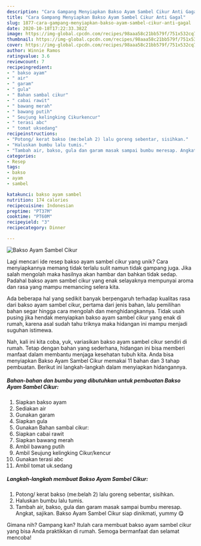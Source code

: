 ```yaml
---
description: "Cara Gampang Menyiapkan Bakso Ayam Sambel Cikur Anti Gagal"
title: "Cara Gampang Menyiapkan Bakso Ayam Sambel Cikur Anti Gagal"
slug: 1877-cara-gampang-menyiapkan-bakso-ayam-sambel-cikur-anti-gagal
date: 2020-10-18T17:22:33.382Z
image: https://img-global.cpcdn.com/recipes/98aaa58c21bb579f/751x532cq70/bakso-ayam-sambel-cikur-foto-resep-utama.jpg
thumbnail: https://img-global.cpcdn.com/recipes/98aaa58c21bb579f/751x532cq70/bakso-ayam-sambel-cikur-foto-resep-utama.jpg
cover: https://img-global.cpcdn.com/recipes/98aaa58c21bb579f/751x532cq70/bakso-ayam-sambel-cikur-foto-resep-utama.jpg
author: Winnie Ramos
ratingvalue: 3.6
reviewcount: 7
recipeingredient:
- " bakso ayam"
- " air"
- " garam"
- " gula"
- " Bahan sambal cikur"
- " cabai rawit"
- " bawang merah"
- " bawang putih"
- " Seujung kelingking Cikurkencur"
- " terasi abc"
- " tomat uksedang"
recipeinstructions:
- "Potong/ kerat bakso (me:belah 2) lalu goreng sebentar, sisihkan."
- "Haluskan bumbu lalu tumis."
- "Tambah air, bakso, gula dan garam masak sampai bumbu meresap. Angkat, sajikan. Bakso Ayam Sambel Cikur siap dinikmati, yummy 😋"
categories:
- Resep
tags:
- bakso
- ayam
- sambel

katakunci: bakso ayam sambel 
nutrition: 174 calories
recipecuisine: Indonesian
preptime: "PT37M"
cooktime: "PT60M"
recipeyield: "3"
recipecategory: Dinner

---
```



![Bakso Ayam Sambel Cikur](https://img-global.cpcdn.com/recipes/98aaa58c21bb579f/751x532cq70/bakso-ayam-sambel-cikur-foto-resep-utama.jpg)

Lagi mencari ide resep bakso ayam sambel cikur yang unik? Cara menyiapkannya memang tidak terlalu sulit namun tidak gampang juga. Jika salah mengolah maka hasilnya akan hambar dan bahkan tidak sedap. Padahal bakso ayam sambel cikur yang enak selayaknya mempunyai aroma dan rasa yang mampu memancing selera kita.



Ada beberapa hal yang sedikit banyak berpengaruh terhadap kualitas rasa dari bakso ayam sambel cikur, pertama dari jenis bahan, lalu pemilihan bahan segar hingga cara mengolah dan menghidangkannya. Tidak usah pusing jika hendak menyiapkan bakso ayam sambel cikur yang enak di rumah, karena asal sudah tahu triknya maka hidangan ini mampu menjadi suguhan istimewa.


Nah, kali ini kita coba, yuk, variasikan bakso ayam sambel cikur sendiri di rumah. Tetap dengan bahan yang sederhana, hidangan ini bisa memberi manfaat dalam membantu menjaga kesehatan tubuh kita. Anda bisa menyiapkan Bakso Ayam Sambel Cikur memakai 11 bahan dan 3 tahap pembuatan. Berikut ini langkah-langkah dalam menyiapkan hidangannya.

<!--inarticleads1-->

##### Bahan-bahan dan bumbu yang dibutuhkan untuk pembuatan Bakso Ayam Sambel Cikur:

1. Siapkan  bakso ayam
1. Sediakan  air
1. Gunakan  garam
1. Siapkan  gula
1. Gunakan  Bahan sambal cikur:
1. Siapkan  cabai rawit
1. Siapkan  bawang merah
1. Ambil  bawang putih
1. Ambil  Seujung kelingking Cikur/kencur
1. Gunakan  terasi abc
1. Ambil  tomat uk.sedang




<!--inarticleads2-->

##### Langkah-langkah membuat Bakso Ayam Sambel Cikur:

1. Potong/ kerat bakso (me:belah 2) lalu goreng sebentar, sisihkan.
1. Haluskan bumbu lalu tumis.
1. Tambah air, bakso, gula dan garam masak sampai bumbu meresap. Angkat, sajikan. Bakso Ayam Sambel Cikur siap dinikmati, yummy 😋




Gimana nih? Gampang kan? Itulah cara membuat bakso ayam sambel cikur yang bisa Anda praktikkan di rumah. Semoga bermanfaat dan selamat mencoba!
